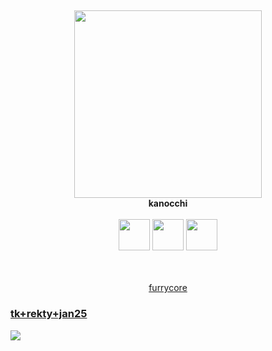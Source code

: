 ##
<p align="center">
<a href="https://osu.ppy.sh/users/2321050">
  <img src="https://a.ppy.sh/2321050"  
       width="300"
       height="300"></a>
<br>
<b>kanocchi</b>
<br></br>
  <a href="https://www.twitch.tv/heykanocchi">
  <img src="https://i.imgur.com/HM030lk.png" 
       width="50"
       height="50"></a>
  <a href="https://www.youtube.com/@kano_xi">
  <img src="https://i.imgur.com/YWbDUUy.png"  
       width="50" 
       height="50"></a>
  <a href="https://twitter.com/diegocchi">
  <img src="https://i.imgur.com/PUQ5uWf.png" 
       width="50" 
       height="50"></a>
</p>

<p align="center">
  <br></br>
  <a href="https://osu.ppy.sh/teams/4152">furrycore</a>
 </p>

<!-- .slide vertical=true -->

### [tk+rekty+jan25](https://puu.sh/Knc6K.osk)
[![](https://i.imgur.com/jTzBOZo.png)](https://puu.sh/Knc6K.osk)
